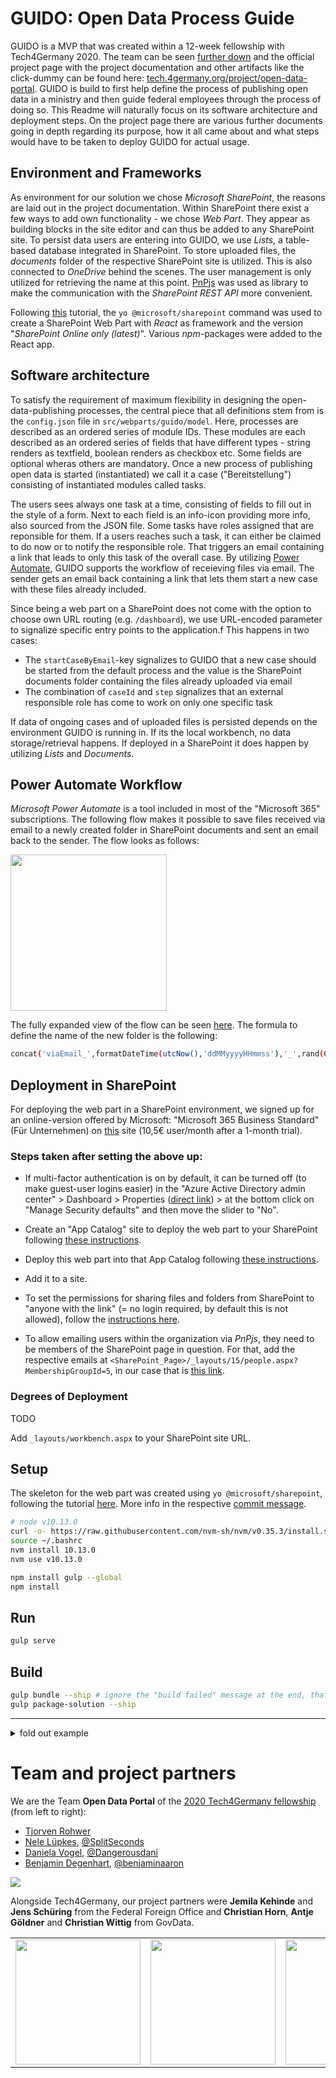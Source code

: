 # GUIDO: Open Data Process Guide

GUIDO is a MVP that was created within a 12-week fellowship with Tech4Germany 2020. The team can be seen [further down](#team-and-project-partners) and the official project page with the project documentation and other artifacts like the click-dummy can be found here: [tech.4germany.org/project/open-data-portal](https://tech.4germany.org/project/open-data-portal/). GUIDO is build to first help define the process of publishing open data in a ministry and then guide federal employees through the process of doing so. This Readme will naturally focus on its software architecture and deployment steps. On the project page there are various further documents going in depth regarding its purpose, how it all came about and what steps would have to be taken to deploy GUIDO for actual usage.

## Environment and Frameworks

As environment for our solution we chose *Microsoft SharePoint*, the reasons are laid out in the project documentation. Within SharePoint there exist a few ways to add own functionality - we chose *Web Part*. They appear as building blocks in the site editor and can thus be added to any SharePoint site. To persist data users are entering into GUIDO, we use *Lists*, a table-based database integrated in SharePoint. To store uploaded files, the *documents* folder of the respective SharePoint site is utilized. This is also connected to *OneDrive* behind the scenes. The user management is only utilized for retrieving the name at this point. [PnPjs](https://pnp.github.io/pnpjs/) was used as library to make the communication with the *SharePoint REST API* more convenient.

Following [this](https://docs.microsoft.com/en-us/sharepoint/dev/spfx/web-parts/get-started/build-a-hello-world-web-part) tutorial, the `yo @microsoft/sharepoint` command was used to create a SharePoint Web Part with *React* as framework and the version "*SharePoint Online only (latest)*". Various *npm*-packages were added to the React app.

## Software architecture

To satisfy the requirement of maximum flexibility in designing the open-data-publishing processes, the central piece that all definitions stem from is the `config.json` file in `src/webparts/guido/model`. Here, processes are described as an ordered series of module IDs. These modules are each described as an ordered series of fields that have different types - string renders as textfield, boolean renders as checkbox etc. Some fields are optional wheras others are mandatory. Once a new process of publishing open data is started (instantiated) we call it a case ("Bereitstellung") consisting of instantiated modules called tasks.

The users sees always one task at a time, consisting of fields to fill out in the style of a form. Next to each field is an info-icon providing more info, also sourced from the JSON file. Some tasks have roles assigned that are reponsible for them. If a users reaches such a task, it can either be claimed to do now or to notify the responsible role. That triggers an email containing a link that leads to only this task of the overall case. By utilizing [Power Automate](#power-automate-workflow), GUIDO supports the workflow of receieving files via email. The sender gets an email back containing a link that lets them start a new case with these files already included.

Since being a web part on a SharePoint does not come with the option to choose own URL routing (e.g. `/dashboard`), we use URL-encoded parameter to signalize specific entry points to the application.f This happens in two cases:

- The `startCaseByEmail`-key signalizes to GUIDO that a new case should be started from the default process and the value is the SharePoint documents folder containing the files already uploaded via email
- The combination of `caseId` and `step` signalizes that an external responsible role has come to work on only one specific task

If data of ongoing cases and of uploaded files is persisted depends on the environment GUIDO is running in. If its the local workbench, no data storage/retrieval happens. If deployed in a SharePoint it does happen by utilizing *Lists* and *Documents*.

## Power Automate Workflow

*Microsoft Power Automate* is a tool included in most of the "Microsoft 365" subscriptions. The following flow makes it possible to save files received via email to a newly created folder in SharePoint documents and sent an email back to the sender. The flow looks as follows:

<img src="https://user-images.githubusercontent.com/5141792/96445985-0e624f80-1211-11eb-9b7c-c4554191f208.png" width="250" >

The fully expanded view of the flow can be seen [here](https://user-images.githubusercontent.com/5141792/96445978-0bfff580-1211-11eb-8b99-a85ec92267e6.png). The formula to define the name of the new folder is the following:

```sh
concat('viaEmail_',formatDateTime(utcNow(),'ddMMyyyyHHmmss'),'_',rand(0,99))
```

## Deployment in SharePoint

For deploying the web part in a SharePoint environment, we signed up for an online-version offered by Microsoft: "Microsoft 365 Business Standard" (Für Unternehmen) on [this](https://www.microsoft.com/de-de/microsoft-365/business/compare-all-microsoft-365-business-products?tab=2&market=de) site (10,5€ user/month after a 1-month trial).

### Steps taken after setting the above up:

- If multi-factor authentication is on by default, it can be turned off (to make guest-user logins easier) in the "Azure Active Directory admin center" > Dashboard > Properties ([direct link](https://aad.portal.azure.com/#blade/Microsoft_AAD_IAM/ActiveDirectoryMenuBlade/Properties)) > at the bottom click on "Manage Security defaults" and then move the slider to "No".

- Create an "App Catalog" site to deploy the web part to your SharePoint following [these instructions](https://docs.microsoft.com/en-us/sharepoint/use-app-catalog).

- Deploy this web part into that App Catalog following [these instructions](https://docs.microsoft.com/en-us/sharepoint/dev/spfx/web-parts/get-started/hosting-webpart-from-office-365-cdn).

- Add it to a site.

- To set the permissions for sharing files and folders from SharePoint to "anyone with the link" (= no login required, by default this is not allowed), follow the [instructions here](https://docs.microsoft.com/en-US/sharepoint/change-external-sharing-site).

- To allow emailing users within the organization via *PnPjs*, they need to be members of the SharePoint page in question. For that, add the respective emails at `<SharePoint_Page>/_layouts/15/people.aspx?MembershipGroupId=5`, in our case that is [this link](https://opendataprocess.sharepoint.com/sites/Guido/_layouts/15/people.aspx?MembershipGroupId=5).

### Degrees of Deployment

TODO

Add `_layouts/workbench.aspx` to your SharePoint site URL.

## Setup

The skeleton for the web part was created using `yo @microsoft/sharepoint`, following the tutorial [here](point/dev/spfx/web-parts/get-started/build-a-hello-world-web-part). More info in the respective [commit message](https://github.com/tech4germany/open-data-process-guide/commit/d3f418f64628d94720e3f6f8749c4c67d72d0eb3).

```sh
# node v10.13.0
curl -o- https://raw.githubusercontent.com/nvm-sh/nvm/v0.35.3/install.sh | bash
source ~/.bashrc
nvm install 10.13.0
nvm use v10.13.0

npm install gulp --global
npm install
```

## Run

```sh
gulp serve
```

## Build

```sh
gulp bundle --ship # ignore the "build failed" message at the end, that's a bug and not true
gulp package-solution --ship 
```

---

<details>

<summary>fold out example</summary>

Cool right?! :sunglasses:

</details>

# Team and project partners

We are the Team **Open Data Portal** of the [2020 Tech4Germany fellowship](https://tech.4germany.org/fellowship-2020/) (from left to right):
- [Tjorven Rohwer](https://www.linkedin.com/in/tjorvenrohwer/)
- [Nele Lüpkes](https://www.linkedin.com/in/nelel%C3%BCpkes/), [@SplitSeconds](https://github.com/SplitSeconds)
- [Daniela Vogel](https://www.linkedin.com/in/daniela-vogel/), [@Dangerousdani](https://github.com/Dangerousdani)
- [Benjamin Degenhart](https://www.linkedin.com/in/bdegenhart/), [@benjaminaaron](https://github.com/benjaminaaron)

<img src="https://user-images.githubusercontent.com/5141792/93686296-98ee4c80-fab5-11ea-877d-9ecf9dfbb2f7.jpg">

Alongside Tech4Germany, our project partners were **Jemila Kehinde** and **Jens Schüring** from the Federal Foreign Office and **Christian Horn**, **Antje Göldner** and **Christian Wittig** from GovData.

<table><tr><td>
<img src="https://user-images.githubusercontent.com/5141792/96272478-6cebbb80-0fce-11eb-91d3-d4e02af8fe6b.png" width="200" ></td>
<td>
<img src="https://user-images.githubusercontent.com/5141792/96272475-6bba8e80-0fce-11eb-8d58-0bfc705f30da.png" width="200" ></td>
<td>
<img src="https://user-images.githubusercontent.com/5141792/96272480-6cebbb80-0fce-11eb-9924-fdb45ecd9a8f.png" width="200" ></td></tr></table>

